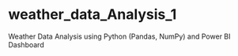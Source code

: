 # weather_data_Analysis_1
Weather Data Analysis using Python (Pandas, NumPy) and Power BI Dashboard
